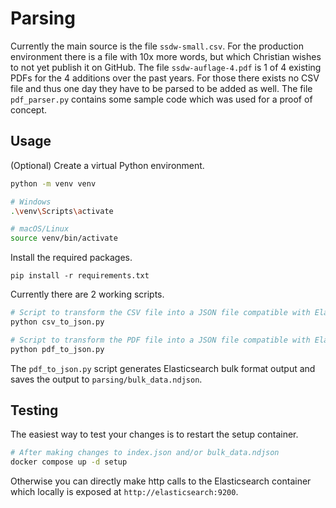 # Parsing
Currently the main source is the file `ssdw-small.csv`. For the production
environment there is a file with 10x more words, but which Christian wishes to not
yet publish it on GitHub.
The file `ssdw-auflage-4.pdf` is 1 of 4 existing PDFs for the 4 additions over the
past years. For those there exists no CSV file and thus one day they have to be
parsed to be added as well. The file `pdf_parser.py` contains some sample code
which was used for a proof of concept.

## Usage
(Optional) Create a virtual Python environment.
```sh
python -m venv venv

# Windows
.\venv\Scripts\activate

# macOS/Linux
source venv/bin/activate
```

Install the required packages.
```
pip install -r requirements.txt
```
Currently there are 2 working scripts.
```sh
# Script to transform the CSV file into a JSON file compatible with Elasticsearch and the setup script
python csv_to_json.py

# Script to transform the PDF file into a JSON file compatible with Elasticsearch and the setup script
python pdf_to_json.py
```

The `pdf_to_json.py` script generates Elasticsearch bulk format output and saves the output to `parsing/bulk_data.ndjson`.

## Testing
The easiest way to test your changes is to restart the setup container.
```sh
# After making changes to index.json and/or bulk_data.ndjson 
docker compose up -d setup
```
Otherwise you can directly make http calls to the Elasticsearch container which locally is exposed at `http://elasticsearch:9200`.
